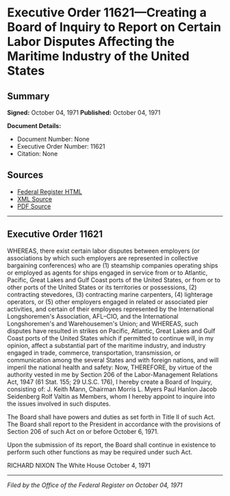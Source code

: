 # Executive Order 11621—Creating a Board of Inquiry to Report on Certain Labor Disputes Affecting the Maritime Industry of the United States

## Summary

**Signed:** October 04, 1971
**Published:** October 04, 1971

**Document Details:**
- Document Number: None
- Executive Order Number: 11621
- Citation: None

## Sources
- [Federal Register HTML](https://www.presidency.ucsb.edu/documents/executive-order-11621-creating-board-inquiry-report-certain-labor-disputes-affecting-the)
- [XML Source](None)
- [PDF Source](None)

---

## Executive Order 11621

WHEREAS, there exist certain labor disputes between employers (or associations by which such employers are represented in collective bargaining conferences) who are (1) steamship companies operating ships or employed as agents for ships engaged in service from or to Atlantic, Pacific, Great Lakes and Gulf Coast ports of the United States, or from or to other ports of the United States or its territories or possessions, (2) contracting stevedores, (3) contracting marine carpenters, (4) lighterage operators, or (5) other employers engaged in related or associated pier activities, and certain of their employees represented by the International Longshoremen's Association, AFL–CIO, and the International Longshoremen's and Warehousemen's Union; and
WHEREAS, such disputes have resulted in strikes on Pacific, Atlantic, Great Lakes and Gulf Coast ports of the United States which if permitted to continue will, in my opinion, affect a substantial part of the maritime industry, and industry engaged in trade, commerce, transportation, transmission, or communication among the several States and with foreign nations, and will imperil the national health and safety:
Now, THEREFORE, by virtue of the authority vested in me by Section 206 of the Labor-Management Relations Act, 1947 (61 Stat. 155; 29 U.S.C. 176), I hereby create a Board of Inquiry, consisting of:
J. Keith Mann, Chairman
Morris L. Myers
Paul Hanlon
Jacob Seidenberg
Rolf Valtin
as Members, whom I hereby appoint to inquire into the issues involved in such disputes.

The Board shall have powers and duties as set forth in Title II of such Act. The Board shall report to the President in accordance with the provisions of Section 206 of such Act on or before October 6, 1971.

Upon the submission of its report, the Board shall continue in existence to perform such other functions as may be required under such Act.

RICHARD NIXON
The White House
October 4, 1971

---

*Filed by the Office of the Federal Register on October 04, 1971*
